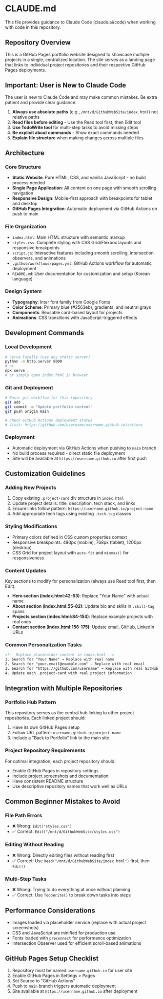 # CLAUDE.md

This file provides guidance to Claude Code (claude.ai/code) when working with code in this repository.

## Repository Overview

This is a GitHub Pages portfolio website designed to showcase multiple projects in a single, centralized location. The site serves as a landing page that links to individual project repositories and their respective GitHub Pages deployments.

## Important: User is New to Claude Code

The user is new to Claude Code and may make common mistakes. Be extra patient and provide clear guidance:

1. **Always use absolute paths** (e.g., `/mnt/d/GithubWebSite/index.html`) not relative paths
2. **Read files before editing** - Use the Read tool first, then Edit tool
3. **Use TodoWrite tool** for multi-step tasks to avoid missing steps
4. **Be explicit about commands** - Show exact commands needed
5. **Explain file structure** when making changes across multiple files

## Architecture

### Core Structure
- **Static Website**: Pure HTML, CSS, and vanilla JavaScript - no build process needed
- **Single Page Application**: All content on one page with smooth scrolling navigation
- **Responsive Design**: Mobile-first approach with breakpoints for tablet and desktop
- **GitHub Pages Integration**: Automatic deployment via GitHub Actions on push to main

### File Organization
- `index.html`: Main HTML structure with semantic markup
- `styles.css`: Complete styling with CSS Grid/Flexbox layouts and responsive breakpoints
- `script.js`: Interactive features including smooth scrolling, intersection observers, and animations
- `.github/workflows/pages.yml`: GitHub Actions workflow for automatic deployment
- `README.md`: User documentation for customization and setup (Korean language)

### Design System
- **Typography**: Inter font family from Google Fonts
- **Color Scheme**: Primary blue (#2563eb), gradients, and neutral grays
- **Components**: Reusable card-based layout for projects
- **Animations**: CSS transitions with JavaScript-triggered effects

## Development Commands

### Local Development
```bash
# Serve locally (use any static server)
python -m http.server 8000
# or
npx serve .
# or simply open index.html in browser
```

### Git and Deployment
```bash
# Basic git workflow for this repository
git add .
git commit -m "Update portfolio content"
git push origin main

# Check GitHub Actions deployment status
# Visit: https://github.com/username/username.github.io/actions
```

### Deployment
- Automatic deployment via GitHub Actions when pushing to `main` branch
- No build process required - direct static file deployment
- Site will be available at `https://username.github.io` after first push

## Customization Guidelines

### Adding New Projects
1. Copy existing `.project-card` div structure in `index.html`
2. Update project details: title, description, tech stack, and links
3. Ensure links follow pattern: `https://username.github.io/project-name`
4. Add appropriate tech tags using existing `.tech-tag` classes

### Styling Modifications
- Primary colors defined in CSS custom properties context
- Responsive breakpoints: 480px (mobile), 768px (tablet), 1200px (desktop)
- CSS Grid for project layout with `auto-fit` and `minmax()` for responsiveness

### Content Updates
Key sections to modify for personalization (always use Read tool first, then Edit):
- **Hero section (index.html:42-53)**: Replace "Your Name" with actual name
- **About section (index.html:55-82)**: Update bio and skills in `.skill-tag` spans
- **Projects section (index.html:84-154)**: Replace example projects with real ones
- **Contact section (index.html:156-175)**: Update email, GitHub, LinkedIn URLs

### Common Personalization Tasks
```html
<!-- Replace placeholder content in index.html -->
1. Search for "Your Name" → Replace with real name
2. Search for "your.email@example.com" → Replace with real email
3. Search for "https://github.com/username" → Replace with real GitHub URL
4. Update each .project-card with real project information
```

## Integration with Multiple Repositories

### Portfolio Hub Pattern
This repository serves as the central hub linking to other project repositories. Each linked project should:
1. Have its own GitHub Pages setup
2. Follow URL pattern: `username.github.io/project-name`
3. Include a "Back to Portfolio" link to the main site

### Project Repository Requirements
For optimal integration, each project repository should:
- Enable GitHub Pages in repository settings
- Include project screenshots and documentation
- Have consistent README structure
- Use descriptive repository names that work well as URLs

## Common Beginner Mistakes to Avoid

### File Path Errors
- ❌ Wrong: `Edit("styles.css")` 
- ✅ Correct: `Edit("/mnt/d/GithubWebSite/styles.css")`

### Editing Without Reading
- ❌ Wrong: Directly editing files without reading first
- ✅ Correct: Use `Read("/mnt/d/GithubWebSite/index.html")` first, then `Edit()`

### Multi-Step Tasks
- ❌ Wrong: Trying to do everything at once without planning
- ✅ Correct: Use `TodoWrite()` to break down tasks into steps

## Performance Considerations

- Images loaded via placeholder service (replace with actual project screenshots)
- CSS and JavaScript are minified for production use  
- Fonts loaded with `preconnect` for performance optimization
- Intersection Observer used for efficient scroll-based animations

## GitHub Pages Setup Checklist

1. Repository must be named `username.github.io` for user site
2. Enable GitHub Pages in Settings > Pages
3. Set Source to "GitHub Actions"
4. Push to `main` branch triggers automatic deployment
5. Site available at `https://username.github.io` after deployment